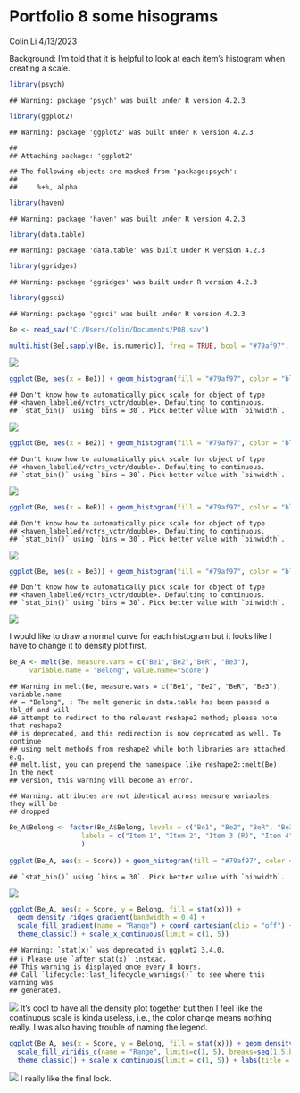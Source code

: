 Portfolio 8 some hisograms
================
Colin Li
4/13/2023

Background: I’m told that it is helpful to look at each item’s histogram
when creating a scale.

``` r
library(psych)
```

    ## Warning: package 'psych' was built under R version 4.2.3

``` r
library(ggplot2)
```

    ## Warning: package 'ggplot2' was built under R version 4.2.3

    ## 
    ## Attaching package: 'ggplot2'

    ## The following objects are masked from 'package:psych':
    ## 
    ##     %+%, alpha

``` r
library(haven)
```

    ## Warning: package 'haven' was built under R version 4.2.3

``` r
library(data.table)
```

    ## Warning: package 'data.table' was built under R version 4.2.3

``` r
library(ggridges)
```

    ## Warning: package 'ggridges' was built under R version 4.2.3

``` r
library(ggsci)
```

    ## Warning: package 'ggsci' was built under R version 4.2.3

``` r
Be <- read_sav("C:/Users/Colin/Documents/PO8.sav")

multi.hist(Be[,sapply(Be, is.numeric)], freq = TRUE, bcol = "#79af97", breaks = 15, main = c("Item 1", "Item 2", "Item 3 (R)", "Item 4"))
```

![](p08_files/figure-gfm/unnamed-chunk-2-1.png)<!-- -->

``` r
ggplot(Be, aes(x = Be1)) + geom_histogram(fill = "#79af97", color = "black") + theme_classic() + labs(title = "Item 1") + theme(plot.title = element_text(face = "bold", hjust = 0.5), axis.title.x = element_blank(), axis.title.y = element_blank()) 
```

    ## Don't know how to automatically pick scale for object of type
    ## <haven_labelled/vctrs_vctr/double>. Defaulting to continuous.
    ## `stat_bin()` using `bins = 30`. Pick better value with `binwidth`.

![](p08_files/figure-gfm/unnamed-chunk-3-1.png)<!-- -->

``` r
ggplot(Be, aes(x = Be2)) + geom_histogram(fill = "#79af97", color = "black") + theme_classic() + labs(title = "Item 2", xlab = "") + theme(plot.title = element_text(face = "bold", hjust = 0.5), axis.title.x = element_blank(), axis.title.y = element_blank()) 
```

    ## Don't know how to automatically pick scale for object of type
    ## <haven_labelled/vctrs_vctr/double>. Defaulting to continuous.
    ## `stat_bin()` using `bins = 30`. Pick better value with `binwidth`.

![](p08_files/figure-gfm/unnamed-chunk-3-2.png)<!-- -->

``` r
ggplot(Be, aes(x = BeR)) + geom_histogram(fill = "#79af97", color = "black") + theme_classic() + labs(title = "Item 3 (R)", xlab = "") + theme(plot.title = element_text(face = "bold", hjust = 0.5), axis.title.x = element_blank(), axis.title.y = element_blank()) 
```

    ## Don't know how to automatically pick scale for object of type
    ## <haven_labelled/vctrs_vctr/double>. Defaulting to continuous.
    ## `stat_bin()` using `bins = 30`. Pick better value with `binwidth`.

![](p08_files/figure-gfm/unnamed-chunk-3-3.png)<!-- -->

``` r
ggplot(Be, aes(x = Be3)) + geom_histogram(fill = "#79af97", color = "black") + theme_classic() + labs(title = "Item 4", xlab = "") + theme(plot.title = element_text(face = "bold", hjust = 0.5), axis.title.x = element_blank(), axis.title.y = element_blank()) 
```

    ## Don't know how to automatically pick scale for object of type
    ## <haven_labelled/vctrs_vctr/double>. Defaulting to continuous.
    ## `stat_bin()` using `bins = 30`. Pick better value with `binwidth`.

![](p08_files/figure-gfm/unnamed-chunk-3-4.png)<!-- -->

I would like to draw a normal curve for each histogram but it looks like
I have to change it to density plot first.

``` r
Be_A <- melt(Be, measure.vars = c("Be1","Be2","BeR", "Be3"),
     variable.name = "Belong", value.name="Score")
```

    ## Warning in melt(Be, measure.vars = c("Be1", "Be2", "BeR", "Be3"), variable.name
    ## = "Belong", : The melt generic in data.table has been passed a tbl_df and will
    ## attempt to redirect to the relevant reshape2 method; please note that reshape2
    ## is deprecated, and this redirection is now deprecated as well. To continue
    ## using melt methods from reshape2 while both libraries are attached, e.g.
    ## melt.list, you can prepend the namespace like reshape2::melt(Be). In the next
    ## version, this warning will become an error.

    ## Warning: attributes are not identical across measure variables; they will be
    ## dropped

``` r
Be_A$Belong <- factor(Be_A$Belong, levels = c("Be1", "Be2", "BeR", "Be3"),
                  labels = c("Item 1", "Item 2", "Item 3 (R)", "Item 4")
                  )
 
ggplot(Be_A, aes(x = Score)) + geom_histogram(fill = "#79af97", color = "black") + theme_classic() + theme(plot.title = element_text(face = "bold", hjust = 0.5), axis.title.x = element_blank(), axis.title.y = element_blank()) + facet_wrap(~ Belong) + theme(strip.background = element_blank(), strip.text = element_text(size = 10, face = "bold"))
```

    ## `stat_bin()` using `bins = 30`. Pick better value with `binwidth`.

![](p08_files/figure-gfm/unnamed-chunk-4-1.png)<!-- -->

``` r
ggplot(Be_A, aes(x = Score, y = Belong, fill = stat(x))) +
  geom_density_ridges_gradient(bandwidth = 0.4) +
  scale_fill_gradient(name = "Range") + coord_cartesian(clip = "off") +
  theme_classic() + scale_x_continuous(limit = c(1, 5)) 
```

    ## Warning: `stat(x)` was deprecated in ggplot2 3.4.0.
    ## ℹ Please use `after_stat(x)` instead.
    ## This warning is displayed once every 8 hours.
    ## Call `lifecycle::last_lifecycle_warnings()` to see where this warning was
    ## generated.

![](p08_files/figure-gfm/unnamed-chunk-5-1.png)<!-- --> It’s cool to
have all the density plot together but then I feel like the continuous
scale is kinda useless, i.e., the color change means nothing really. I
was also having trouble of naming the legend.

``` r
ggplot(Be_A, aes(x = Score, y = Belong, fill = stat(x))) + geom_density_ridges_gradient(bandwidth = 0.4) +
  scale_fill_viridis_c(name = "Range", limits=c(1, 5), breaks=seq(1,5,by=1))  + coord_cartesian(clip = "off") +
  theme_classic() + scale_x_continuous(limit = c(1, 5)) + labs(title = "Data Distribution of A Short Belonging Scale") + theme(plot.title = element_text(face = "bold", hjust = 0.5))
```

![](p08_files/figure-gfm/unnamed-chunk-6-1.png)<!-- --> I really like
the final look.
